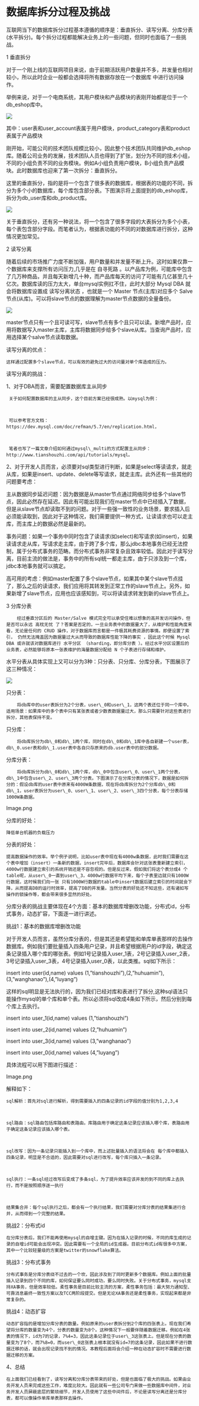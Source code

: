 # 数据库拆分过程及挑战

互联网当下的数据库拆分过程基本遵循的顺序是：垂直拆分、读写分离、分库分表\(水平拆分\)。每个拆分过程都能解决业务上的一些问题，但同时也面临了一些挑战。

1 垂直拆分

对于一个刚上线的互联网项目来说，由于前期活跃用户数量并不多，并发量也相对较小，所以此时企业一般都会选择将所有数据存放在一个数据库 中进行访问操作。

举例来说，对于一个电商系统，其用户模块和产品模块的表刚开始都是位于一个db\_eshop库中。

![](/db_eshop.png)

其中：user表和user\_account表属于用户模块，product\_category表和product表属于产品模块

刚开始，可能公司的技术团队规模比较小，因此整个技术团队共同维护db\_eshop库。随着公司业务的发展，技术团队人员也得到了扩张，划分为不同的技术小组，不同的小组负责不同的业务模块。例如A小组负责用户模块，B小组负责产品模块。此时数据库也迎来了第一次拆分：垂直拆分。

这里的垂直拆分，指的是将一个包含了很多表的数据库，根据表的功能的不同，拆分为多个小的数据库，每个库包含部分表。下图演示将上面提到的db\_eshop库，拆分为db\_user库和db\_product库。

![](/db_user_product.png)

关于垂直拆分，还有另一种说法，将一个包含了很多字段的大表拆分为多个小表，每个表包含部分字段。而笔者认为，根据表功能的不同的对数据库进行拆分，这种情况更加常见。

2 读写分离

随着后续的市场推广力度不断加强，用户数量和并发量不断上升。这时如果仅靠一个数据库来支撑所有访问压力,几乎是在 自寻死路 。以产品库为例，可能库中包含了几万种商品，并且每天新增几十种，而产品库每天的访问了可能有几亿甚至几十亿次。数据库读的压力太大，单台mysql实例扛不住，此时大部分 Mysql DBA 就会将数据库设置成 读写分离状态 ，也就是一个 Master 节点\(主库\)对应多个 Salve 节点\(从库\)。可以将slave节点的数据理解为master节点数据的全量备份。

![](/master_slave.png)

master节点只有一个且可读可写，slave节点有多个且只可以读。新增产品时，应用将数据写入master主库，主库将数据同步给多个slave从库。当查询产品时，应用选择某个salve节点读取数据。

读写分离的优点：

```
这样通过配置多个slave节点，可以有效的避免过大的访问量对单个库造成的压力。
```

读写分离的挑战：

1、对于DBA而言，需要配置数据库主从同步

```
 关于如何配置数据库的主从同步，这个目前方案已经很成熟。以mysql为例：



 可以参考官方文档：https://dev.mysql.com/doc/refman/5.7/en/replication.html，



 笔者也写了一篇文章介绍如何通过mysql\_multi的方式配置主从同步：http://www.tianshouzhi.com/api/tutorials/mysql。
```

2、对于开发人员而言，必须要对sql类型进行判断，如果是select等读请求，就走从库，如果是insert、update、delete等写请求，就走主库。此外还有一些其他的问题要考虑：

主从数据同步延迟问题：因为数据是从master节点通过网络同步给多个slave节点，因此必然存在延迟。因此有可能出现我们在master节点中已经插入了数据，但是从slave节点却读取不到的问题。对于一些强一致性的业务场景，要求插入后必须能读取到，因此对于这种情况，我们需要提供一种方式，让读请求也可以走主库，而主库上的数据必然是最新的。

事务问题：如果一个事务中同时包含了读请求\(如select\)和写请求\(如insert\)，如果读请求走从库，写请求走主库，由于跨了多个库，那么jdbc本地事务已经无法控制，属于分布式事务的范畴。而分布式事务非常复杂且效率较低。因此对于读写分离，目前主流的做法是，事务中的所有sql统一都走主库，由于只涉及到一个库，jdbc本地事务就可以搞定。

高可用的考虑：例如master配置了多个slave节点，如果其中某个slave节点挂了，那么之后的读请求，我们应用将其转发到正常工作的slave节点上。另外，如果新增了slave节点，应用也应该感知到，可以将读请求转发到新的slave节点上。

3 分库分表

```
    经过垂直分区后的 Master/Salve 模式完全可以承受住难以想象的高并发访问操作，但是否可以永远 高枕无忧 了？答案是否定的，一旦业务表中的数据量大了，从维护和性能角度来看，无论是任何的 CRUD 操作，对于数据库而言都是一件极其耗费资源的事情。即便设置了索引， 仍然无法掩盖因为数据量过大从而导致的数据库性能下降的事实 ，因此这个时候 Mysql DBA 或许就该对数据库进行 水平分区 （sharding，即分库分表 ）。经过水平分区设置后的业务表，必然能够将原本一张表维护的海量数据分配给 N 个子表进行存储和维护。
```

水平分表从具体实现上又可以分为3种：只分表、只分库、分库分表，下图展示了这三种情况：

![](/db_table.png)

只分表：

```
    将db库中的user表拆分为2个分表，user\_0和user\_1，这两个表还位于同一个库中。  适用场景：如果库中的多个表中只有某张表或者少数表数据量过大，那么只需要针对这些表进行拆分，其他表保持不变。
```

只分库：

```
    将db库拆分为db\_0和db\_1两个库，同时在db\_0和db\_1库中各自新建一个user表，db\_0.user表和db\_1.user表中各自只存原来的db.user表中的部分数据。
```

分库分表：

```
    将db库拆分为db\_0和db\_1两个库，db\_0中包含user\_0、user\_1两个分表，db\_1中包含user\_2、user\_3两个分表。下图演示了在分库分表的情况下，数据是如何拆分的：假设db库的user表中原来有4000W条数据，现在将db库拆分为2个分库db\_0和db\_1，user表拆分为user\_0、user\_1、user\_2、user\_3四个分表，每个分表存储1000W条数据。
```

Image.png

分库的好处：

```
降低单台机器的负载压力
```

分表的好处：

```
提高数据操作的效率。举个例子说明，比如user表中现在有4000w条数据，此时我们需要在这个表中增加（insert）一条新的数据，insert完毕后，数据库会针对这张表重新建立索引，4000w行数据建立索引的系统开销还是不容忽视的。但是反过来，假如我们将这个表分成4 个table呢，从user\_0一直到user\_3，4000w行数据平均下来，每个子表里边就只有1000W行数据，这时候我们向一张 只有1000W行数据的table中insert数据后建立索引的时间就会下降，从而提高DB的运行时效率，提高了DB的并发量。当然分表的好处还不知这些，还有诸如写操作的锁操作等，都会带来很多显然的好处。
```

分库分表的挑战主要体现在4个方面：基本的数据库增删改功能，分布式id，分布式事务，动态扩容，下面逐一进行讲述。

挑战1：基本的数据库增删改功能

对于开发人员而言，虽然分库分表的，但是其还是希望能和单库单表那样的去操作数据库。例如我们要批量插入四条用户记录，并且希望根据用户的id字段，确定这条记录插入哪个库的哪张表。例如1号记录插入user\_1表，2号记录插入user\_2表，3号记录插入user\_3表，4号记录插入user\_0表，以此类推。sql如下所示：

insert into user\(id,name\) values \(1,”tianshouzhi”\),\(2,”huhuamin”\), \(3,”wanghanao”\),\(4,”luyang”\)

这样的sql明显是无法执行的，因为我们已经对库和表进行了拆分,这种sql语法只能操作mysql的单个库和单个表。所以必须将sql改成4条如下所示，然后分别到每个库上去执行。

insert into user\_1\(id,name\) values \(1,”tianshouzhi”\)

insert into user\_2\(id,name\) values \(2,”huhuamin”\)

insert into user\_3\(id,name\) values \(3,”wanghanao”\)

insert into user\_0\(id,name\) values  \(4,”luyang”\)

具体流程可以用下图进行描述：

Image.png

解释如下：

```
sql解析：首先对sql进行解析，得到需要插入的四条记录的id字段的值分别为1,2,3,4



sql路由：sql路由包括库路由和表路由。库路由用于确定这条记录应该插入哪个库，表路由用于确定这条记录应该插入哪个表。



sql改写：因为一条记录只能插入到一个库中，而上述批量插入的语法将会在 每个库中都插入四条记录，明显是不合适的，因此需要对sql进行改写，每个库只插入一条记录。



sql执行：一条sql经过改写后变成了多条sql，为了提升效率应该并发的到不同的库上去执行，而不是按照顺序逐一执行



结果集合并：每个sql执行之后，都会有一个执行结果，我们需要对分库分表的结果集进行合并，从而得到一个完整的结果。
```

挑战2：分布式id

```
在分库分表后，我们不能再使用mysql的自增主键。因为在插入记录的时候，不同的库生成的记录的自增id可能会出现冲突。因此需要有一个全局的id生成器。目前分布式id有很多中方案，其中一个比较轻量级的方案是twitter的snowflake算法。
```

挑战3：分布式事务

```
分布式事务是分库分表绕不过去的一个坎，因此涉及到了同时更新多个数据库。例如上面的批量插入记录到四个不同的库，如何保证要么同时成功，要么同时失败。关于分布式事务，mysql支持XA事务，但是效率较低。柔性事务是目前比较主流的方案，柔性事务包括：最大努力通知型、可靠消息最终一致性方案以及TCC两阶段提交。但是无论XA事务还是柔性事务，实现起来都是非常复杂的。
```

挑战4：动态扩容

```
动态扩容指的是增加分库分表的数量。例如原来的user表拆分到2个库的四张表上。现在我们希望将分库的数量变为4个，分表的数量变为8个。这种情况下一般要伴随着数据迁移。例如在4张表的情况下，id为7的记录，7%4=3，因此这条记录位于user\_3这张表上。但是现在分表的数量变为了8个，而7%8=0，而user\_0这张表上根本就没有id=7的这条记录，因此如果不进行数据迁移的话，就会出现记录找不到的情况。本教程后面将会介绍一种在动态扩容时不需要进行数据迁移的方案。
```

4、总结

```
在上面我们已经看到了，读写分离和分库分表带来的好处，但是也面临了极大的挑战。如果由业务开发人员来完成这些工作，难度比较大。因此就有一些公司专门来做一些数据库中间件，对业务开发人员屏蔽底层的繁琐细节，开发人员使用了这些中间件后，不论是读写分离还是分库分表，都可以像操作单库单表那样去操作。
```



